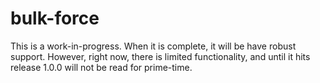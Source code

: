 # bulk-force
This is a work-in-progress. When it is complete, it will be have robust support. However, right now, there is limited functionality, and until it hits release 1.0.0 will not be read for prime-time.
